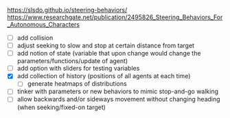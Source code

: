 https://slsdo.github.io/steering-behaviors/
https://www.researchgate.net/publication/2495826_Steering_Behaviors_For_Autonomous_Characters

-[ ] add collision
-[ ] adjust seeking to slow and stop at certain distance from target
-[ ] add notion of state (variable that upon change would change the parameters/functions/update of agent)
-[ ] add option with sliders for testing variables
-[x] add collection of history (positions of all agents at each time)
    -[ ] generate heatmaps of distributions
-[ ] tinker with parameters or new behaviors to mimic stop-and-go walking
-[ ] allow backwards and/or sideways movement without changing heading (when seeking/fixed-on target)